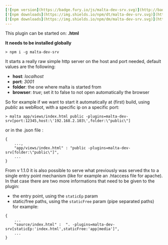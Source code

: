 ```yaml
---
[![npm version](https://badge.fury.io/js/malta-dev-srv.svg)](http://badge.fury.io/js/malta-dev-srv)
[![npm downloads](https://img.shields.io/npm/dt/malta-dev-srv.svg)](https://npmjs.org/package/malta-dev-srv)
[![npm downloads](https://img.shields.io/npm/dm/malta-dev-srv.svg)](https://npmjs.org/package/malta-dev-srv)  
---  
```


This plugin can be started on: **.html**

**It needs to be installed globally**

`> npm i -g malta-dev-srv`  

It starts a really raw simple http server on the host and port needed, default values are the following:
- **host**: _localhost_
- **port**: _3001_
- **folder**: the one where malta is started from
- **browser**: _true_; set it to false to not open automatically the browser  




So for example if we want to start it automatically at (first) build, using _public_ as webRoot, with a specific ip on a specific port:  
```
> malta app/views/index.html public -plugins=malta-dev-srv[port:12345,host:\'192.168.2.103\',folder:\"public\"]
```
or in the .json file :
```
{
    ...,
    "app/views/index.html" : "public -plugins=malta-dev-srv[folder:\"public\"]",
    ...
}
```

From v 1.1.0 it is also possible to serve what previously was served thx to a single entry point mechanism (like for example an .htaccess file for apache).  
In that case there are two more informations that need to be given to the plugin: 
- the entry point, using the `staticEp` param
- static/free paths, using the `staticFree` param (pipe separated paths)  
for example:
```
{
    ...
    "source/index.html" :  ". -plugins=malta-dev-srv[staticEp:'index.html',staticFree:'app|media']",
    ...
}
```
